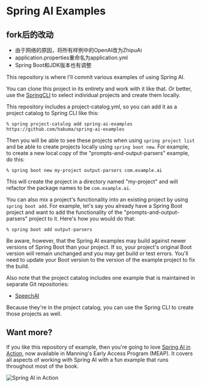 # Spring AI Examples

## fork后的改动
- 由于网络的原因，将所有样例中的OpenAI改为ZhipuAi
- application.properties重命名为application.yml
- Spring Boot和JDK版本也有调整


This repository is where I'll commit various examples of using Spring AI.

You can clone this project in its entirety and work with it like that. *Or*
better, use the [SpringCLI](https://docs.spring.io/spring-cli/reference/index.html)
to select individual projects and create them locally.

This repository includes a project-catalog.yml, so you can add it as a project
catalog to Spring CLI like this:

```
% spring project-catalog add spring-ai-examples https://github.com/habuma/spring-ai-examples
```

Then you will be able to see these projects when using `spring project list` and
be able to create projects locally using `spring boot new`. For example, to
create a new local copy of the "prompts-and-output-parsers" example, do this:

```
% spring boot new my-project output-parsers com.example.ai
```

This will create the project in a directory named "my-project" and will refactor
the package names to be `com.example.ai`.

You can also mix a project's functionality into an existing project by using
`spring boot add`. For example, let's say you already have a Spring Boot project
and want to add the functionality of the "prompts-and-output-parsers" project to
it. Here's how you would do that:

```
% spring boot add output-parsers
```

Be aware, however, that the Spring AI examples may build against newer versions
of Spring Boot than your project. If so, your project's original Boot version
will remain unchanged and you may get build or test errors. You'll need to
update your Boot version to the version of the example project to fix the build.

Also note that the project catalog includes one example that is maintained in
separate Git repositories:

- [SpeechAI](https://github.com/habuma/speechai)

Because they're in the project catalog, you can use the Spring CLI to create
those projects as well.

## Want more?

If you like this repository of example, then you're going to love [Spring AI in
Action](https://www.manning.com/books/spring-ai-in-action?a_aid=habuma&a_bid=f205d999&chan=habuma),
now available in Manning's Early Access Program (MEAP). It covers all aspects of
working with Spring AI with a fun example that runs throughout most of the book. 

![Spring AI in Action](https://www.habuma.com/img/SAIiA_small.png "Spring AI in Action")

